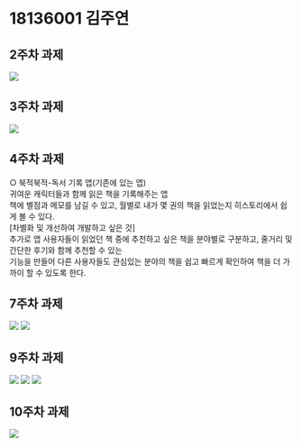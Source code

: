 # 18136001 김주연

## 2주차 과제
<img width="" height="" src="./Png/2주차 과제.PNG"></img>

## 3주차 과제
<img width="" height="" src="./Png/3주차 과제.PNG"></img>

## 4주차 과제

 ○ 북적북적-독서 기록 앱(기존에 있는 앱)   
귀여운 캐릭터들과 함께  읽은 책을 기록해주는 앱   
책에 별점과 메모를 남길 수 있고, 월별로 내가 몇 권의 책을 읽었는지 히스토리에서 쉽게 볼 수 있다.   
[차별화 및 개선하여 개발하고 싶은 것]   
추가로 앱 사용자들이 읽었던 책 중에 추천하고 싶은 책을 분야별로 구분하고, 줄거리 및 간단한 후기와 함께 추천할 수 있는   
기능을 만들어 다른 사용자들도 관심있는 분야의 책을 쉽고 빠르게 확인하여 책을 더 가까이 할 수 있도록 한다. 

## 7주차 과제
<img width="" height="" src="./Png/7주차과제1.PNG"></img> 
<img width="" height="" src="./Png/7주차과제2.PNG"></img>

## 9주차 과제
<img width="" height="" src="./Png/9주차 과제1.PNG"></img> 
<img width="" height="" src="./Png/9주차 과제2.PNG"></img>
<img width="" height="" src="./Png/9주차 과제3.PNG"></img>

## 10주차 과제
<img width="" height="" src="./Png/10주차 과제.PNG"></img>





